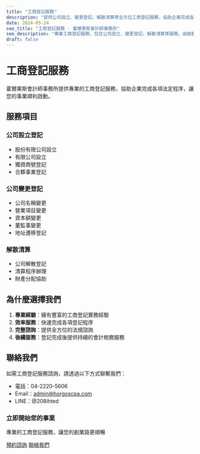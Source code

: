 ```yaml
---
title: "工商登記服務"
description: "提供公司設立、變更登記、解散清算等全方位工商登記服務，協助企業完成各項法定程序"
date: 2024-05-24
seo_title: "工商登記服務 - 霍爾果斯會計師事務所"
seo_description: "專業工商登記服務，包含公司設立、變更登記、解散清算等服務，由經驗豐富的會計師團隊提供完整的法定程序協助"
draft: false
---
```


# 工商登記服務

霍爾果斯會計師事務所提供專業的工商登記服務，協助企業完成各項法定程序，讓您的事業順利啟動。

## 服務項目

### 公司設立登記
- 股份有限公司設立
- 有限公司設立
- 獨資商號登記
- 合夥事業登記

### 公司變更登記
- 公司名稱變更
- 營業項目變更
- 資本額變更
- 董監事變更
- 地址遷移登記

### 解散清算
- 公司解散登記
- 清算程序辦理
- 財產分配協助

## 為什麼選擇我們

1. **專業經驗**：擁有豐富的工商登記實務經驗
2. **效率服務**：快速完成各項登記程序
3. **完整諮詢**：提供全方位的法規諮詢
4. **後續服務**：登記完成後提供持續的會計稅務服務

## 聯絡我們

如需工商登記服務諮詢，請透過以下方式聯繫我們：

- 電話：04-2220-5606
- Email：admin@horgoscpa.com
- LINE：@208ihted

<div class="service-cta">
  <div class="service-cta__content">
    <h3>立即開始您的事業</h3>
    <p>專業的工商登記服務，讓您的創業路更順暢</p>
    <div class="service-cta__buttons">
      <a href="/appointment/" class="btn btn-primary">預約諮詢</a>
      <a href="/contact/" class="btn btn-secondary">聯絡我們</a>
    </div>
  </div>
</div>